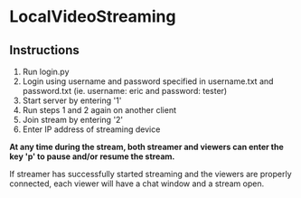 # LocalVideoStreaming

## Instructions
  1. Run login.py
  2. Login using username and password specified in username.txt and password.txt (ie. username: eric and password: tester)
  3. Start server by entering '1'
  4. Run steps 1 and 2 again on another client
  5. Join stream by entering '2'
  6. Enter IP address of streaming device
  

**At any time during the stream, both streamer and viewers can enter the key 'p' to pause and/or resume the stream.**


If streamer has successfully started streaming and the viewers are properly connected, each viewer will have a chat window and a stream open.





